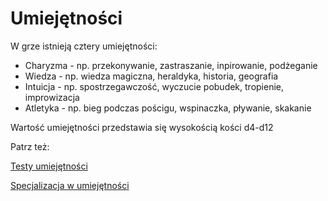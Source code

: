 # Umiejętności

W grze istnieją cztery umiejętności:

* Charyzma - np. przekonywanie, zastraszanie, inpirowanie, podżeganie
* Wiedza - np. wiedza magiczna, heraldyka, historia, geografia
* Intuicja - np. spostrzegawczość, wyczucie pobudek, tropienie, improwizacja
* Atletyka - np. bieg podczas pościgu, wspinaczka, pływanie, skakanie

Wartość umiejętności przedstawia się wysokością kości
d4-d12

Patrz też:

[Testy umiejętności](/docs/testy-umiejetnosci.md)

[Specjalizacja w umiejętności](/docs/specjalizacja-w-umiejetnosci.md)

